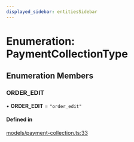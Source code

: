 ```yaml
---
displayed_sidebar: entitiesSidebar
---
```


# Enumeration: PaymentCollectionType

## Enumeration Members

### ORDER\_EDIT

• **ORDER\_EDIT** = ``"order_edit"``

#### Defined in

[models/payment-collection.ts:33](https://github.com/medusajs/medusa/blob/884322447/packages/medusa/src/models/payment-collection.ts#L33)
